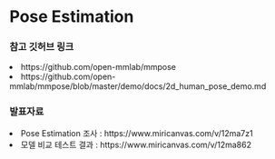 # Pose Estimation


### 참고 깃허브 링크
<li> https://github.com/open-mmlab/mmpose </li> 
<li> https://github.com/open-mmlab/mmpose/blob/master/demo/docs/2d_human_pose_demo.md </li>


### 발표자료
<li> Pose Estimation 조사 : https://www.miricanvas.com/v/12ma7z1 </li>
<li> 모델 비교 테스트 결과 : https://www.miricanvas.com/v/12ma862 </li>
